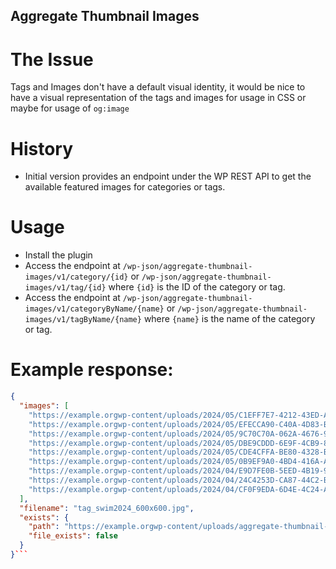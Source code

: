 ## Aggregate Thumbnail Images

# The Issue
Tags and Images don't have a default visual identity, it would be nice to have a visual representation of the tags and images for usage in CSS or maybe for usage of `og:image`

# History
- Initial version provides an endpoint under the WP REST API to get the available featured images for categories or tags.

# Usage
- Install the plugin
- Access the endpoint at `/wp-json/aggregate-thumbnail-images/v1/category/{id}` or `/wp-json/aggregate-thumbnail-images/v1/tag/{id}` where `{id}` is the ID of the category or tag.
- Access the endpoint at `/wp-json/aggregate-thumbnail-images/v1/categoryByName/{name}` or `/wp-json/aggregate-thumbnail-images/v1/tagByName/{name}` where `{name}` is the name of the category or tag.

# Example response:
```json
{
  "images": [
    "https://example.orgwp-content/uploads/2024/05/C1EFF7E7-4212-43ED-A49C-89B816FB0137.jpeg",
    "https://example.orgwp-content/uploads/2024/05/EFECCA90-C40A-4D83-B197-64D7E1A36642.jpeg",
    "https://example.orgwp-content/uploads/2024/05/9C70C70A-062A-4676-9476-D88AF6C54643.jpg",
    "https://example.orgwp-content/uploads/2024/05/DBE9CDDD-6E9F-4CB9-832D-A79235CB1857-scaled.jpg",
    "https://example.orgwp-content/uploads/2024/05/CDE4CFFA-BE80-4328-BF85-5779D777EC8F.jpeg",
    "https://example.orgwp-content/uploads/2024/05/0B9EF9A0-4BD4-416A-ADD5-803B4BD7A77A.jpeg",
    "https://example.orgwp-content/uploads/2024/04/E9D7FE0B-5EED-4B19-91D1-09BBB57FBC6E-scaled.jpg",
    "https://example.orgwp-content/uploads/2024/04/24C4253D-CA87-44C2-B239-F609A080CAAD.jpeg",
    "https://example.orgwp-content/uploads/2024/04/CF0F9EDA-6D4E-4C24-A468-3076C71FF607-scaled.jpg"
  ],
  "filename": "tag_swim2024_600x600.jpg",
  "exists": {
    "path": "https://example.orgwp-content/uploads/aggregate-thumbnail-images/tag_swim2024_600x600.jpg",
    "file_exists": false
  }
}```